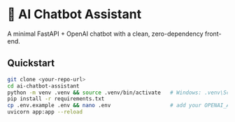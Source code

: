 # 🤖 AI Chatbot Assistant

A minimal FastAPI + OpenAI chatbot with a clean, zero-dependency front-end.

## Quickstart

```bash
git clone <your-repo-url>
cd ai-chatbot-assistant
python -m venv .venv && source .venv/bin/activate   # Windows: .venv\Scripts\activate
pip install -r requirements.txt
cp .env.example .env && nano .env                   # add your OPENAI_API_KEY
uvicorn app:app --reload
